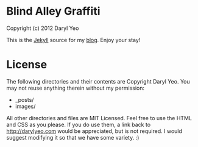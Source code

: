 # Blind Alley Graffiti

Copyright (c) 2012 Daryl Yeo 

This is the [Jekyll](http://github.com/mojombo/jekyll) source for my
[blog](http://darylyeo.com). Enjoy your stay!

# License

The following directories and their contents are Copyright Daryl Yeo.
You may not reuse anything therein without my permission:

* _posts/
* images/
  
All other directories and files are MIT Licensed. Feel free to use the HTML and
CSS as you please. If you do use them, a link back to http://darylyeo.com would
be appreciated, but is not required. I would suggest modifying it so that
we have some variety. :)
